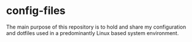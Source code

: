 # config-files

The main purpose of this repository is to hold and share my configuration and dotfiles used in a predominantly Linux based system environment. 
